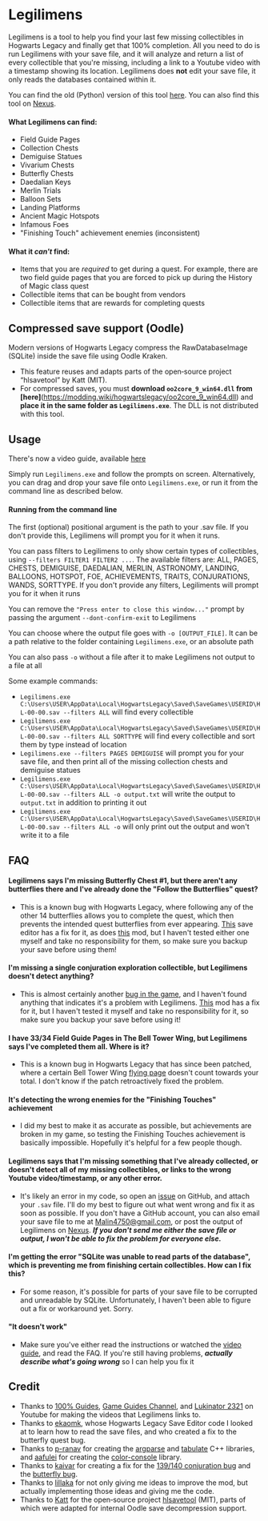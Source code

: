 # Legilimens
Legilimens is a tool to help you find your last few missing collectibles in Hogwarts Legacy and finally get that 100% completion. All you need to do is run Legilimens with your save file, and it will analyze and return a list of every collectible that you're missing, including a link to a Youtube video with a timestamp showing its location. Legilimens does **not** edit your save file, it only reads the databases contained within it.

You can find the old (Python) version of this tool [here](https://github.com/Malin001/Legilimens-Hogwarts-Legacy-Collectible-Finder). You can also find this tool on [Nexus](https://www.nexusmods.com/hogwartslegacy/mods/556).

#### What Legilimens can find:
- Field Guide Pages
- Collection Chests
- Demiguise Statues
- Vivarium Chests
- Butterfly Chests
- Daedalian Keys
- Merlin Trials
- Balloon Sets
- Landing Platforms
- Ancient Magic Hotspots
- Infamous Foes
- "Finishing Touch" achievement enemies (inconsistent)

#### What it *can't* find:
- Items that you are *required* to get during a quest. For example, there are two field guide pages that you are forced to pick up during the History of Magic class quest
- Collectible items that can be bought from vendors
- Collectible items that are rewards for completing quests

## Compressed save support (Oodle)
Modern versions of Hogwarts Legacy compress the RawDatabaseImage (SQLite) inside
the save file using Oodle Kraken.

- This feature reuses and adapts parts of the open‑source project “hlsavetool” by Katt (MIT).
- For compressed saves, you must **download `oo2core_9_win64.dll` from [here]**(https://modding.wiki/hogwartslegacy/oo2core_9_win64.dll) and **place it in the same folder as `Legilimens.exe`**. The DLL is not distributed with this tool.

## Usage
There's now a video guide, available [here](https://www.youtube.com/watch?v=wWsCV8JuCGo)

Simply run `Legilimens.exe` and follow the prompts on screen. Alternatively, you can drag and drop your save file onto `Legilimens.exe`, or run it from the command line as described below.

#### Running from the command line
The first (optional) positional argument is the path to your .sav file. If you don't provide this, Legilimens will prompt you for it when it runs.

You can pass filters to Legilimens to only show certain types of collectibles, using `--filters FILTER1 FILTER2 ...`. The available filters are: ALL, PAGES, CHESTS, DEMIGUISE, DAEDALIAN, MERLIN, ASTRONOMY, LANDING, BALLOONS, HOTSPOT, FOE, ACHIEVEMENTS, TRAITS, CONJURATIONS, WANDS, SORTTYPE. If you don't provide any filters, Legiliments will prompt you for it when it runs

You can remove the `"Press enter to close this window..."` prompt by passing the argument `--dont-confirm-exit` to Legilimens

You can choose where the output file goes with `-o [OUTPUT_FILE]`. It can be a path relative to the folder containing `Legilimens.exe`, or an absolute path

You can also pass `-o` without a file after it to make Legilimens not output to a file at all

Some example commands:
- `Legilimens.exe C:\Users\USER\AppData\Local\HogwartsLegacy\Saved\SaveGames\USERID\HL-00-00.sav --filters ALL` will find every collectible
- `Legilimens.exe C:\Users\USER\AppData\Local\HogwartsLegacy\Saved\SaveGames\USERID\HL-00-00.sav --filters ALL SORTTYPE` will find every collectible and sort them by type instead of location
- `Legilimens.exe --filters PAGES DEMIGUISE` will prompt you for your save file, and then print all of the missing collection chests and demiguise statues
- `Legilimens.exe C:\Users\USER\AppData\Local\HogwartsLegacy\Saved\SaveGames\USERID\HL-00-00.sav --filters ALL -o output.txt` will write the output to `output.txt` in addition to printing it out
- `Legilimens.exe C:\Users\USER\AppData\Local\HogwartsLegacy\Saved\SaveGames\USERID\HL-00-00.sav --filters ALL -o` will only print out the output and won't write it to a file

## FAQ
#### Legilimens says I'm missing Butterfly Chest #1, but there aren't any butterflies there and I've already done the "Follow the Butterflies" quest?
- This is a known bug with Hogwarts Legacy, where following any of the other 14 butterflies allows you to complete the quest, which then prevents the intended quest butterflies from ever appearing. [This](https://hogwarts-legacy-save-editor.vercel.app) save editor has a fix for it, as does [this](https://www.nexusmods.com/hogwartslegacy/mods/778) mod, but I haven't tested either one myself and take no responsibility for them, so make sure you backup your save before using them!
#### I'm missing a single conjuration exploration collectible, but Legilimens doesn't detect anything?
- This is almost certainly another [bug in the game](https://hogwartslegacy.bugs.wbgames.com/bug/HL-3868), and I haven't found anything that indicates it's a problem with Legilimens. [This](https://www.nexusmods.com/hogwartslegacy/mods/832) mod has a fix for it, but I haven't tested it myself and take no responsibility for it, so make sure you backup your save before using it!
#### I have 33/34 Field Guide Pages in The Bell Tower Wing, but Legilimens says I've completed them all. Where is it?
- This is a known bug in Hogwarts Legacy that has since been patched, where a certain Bell Tower Wing [flying page](https://youtu.be/KnHZ5gVb_qk&t=104) doesn't count towards your total. I don't know if the patch retroactively fixed the problem.
#### It's detecting the wrong enemies for the "Finishing Touches" achievement
- I did my best to make it as accurate as possible, but achievements are broken in my game, so testing the Finishing Touches achievement is basically impossible. Hopefully it's helpful for a few people though.
#### Legilimens says that I'm missing something that I've already collected, or doesn't detect all of my missing collectibles, or links to the wrong Youtube video/timestamp, or any other error.
- It's likely an error in my code, so open an [issue](https://github.com/Malin001/Legilimens-Hogwarts-Legacy-cpp/issues) on GitHub, and attach your `.sav` file. I'll do my best to figure out what went wrong and fix it as soon as possible. If you don't have a GitHub account, you can also email your save file to me at Malin4750@gmail.com, or post the output of Legilimens on [Nexus](https://www.nexusmods.com/hogwartslegacy/mods/556). ***If you don't send me either the save file or output, I won't be able to fix the problem for everyone else.***
#### I'm getting the error "SQLite was unable to read parts of the database", which is preventing me from finishing certain collectibles. How can I fix this?
- For some reason, it's possible for parts of your save file to be corrupted and unreadable by SQLite. Unfortunately, I haven't been able to figure out a fix or workaround yet. Sorry.
#### "It doesn't work"
- Make sure you've either read the instructions or watched the [video guide](https://www.youtube.com/watch?v=wWsCV8JuCGo), and read the FAQ. If you're still having problems, ***actually describe what's going wrong*** so I can help you fix it

## Credit
- Thanks to [100% Guides](https://www.youtube.com/@100Guides), [Game Guides Channel](https://www.youtube.com/@GameGuideslolz), and [Lukinator 2321](https://www.youtube.com/@lukinator2321) on Youtube for making the videos that Legilimens links to.
- Thanks to [ekaomk](https://github.com/ekaomk/Hogwarts-Legacy-Save-Editor), whose Hogwarts Legacy Save Editor code I looked at to learn how to read the save files, and who created a fix to the butterfly quest bug.
- Thanks to [p-ranav](https://github.com/p-ranav) for creating the [argparse](https://github.com/p-ranav/argparse) and [tabulate](https://github.com/p-ranav/tabulate) C++ libraries, and [aafulei](https://github.com/aafulei) for creating the [color-console](https://github.com/aafulei/color-console) library.
- Thanks to [kaivar](https://www.nexusmods.com/hogwartslegacy/users/49715466) for creating a fix for the [139/140 conjuration bug](https://www.nexusmods.com/hogwartslegacy/mods/832) and the [butterfly bug](https://www.nexusmods.com/hogwartslegacy/mods/778).
- Thanks to [lillaka](https://www.nexusmods.com/users/2211740) for not only giving me ideas to improve the mod, but actually implementing those ideas and giving me the code.
- Thanks to [Katt](https://github.com/topche-katt) for the open‑source project [hlsavetool](https://github.com/topche-katt/hlsavetool) (MIT), parts of which were adapted for internal Oodle save decompression support.
